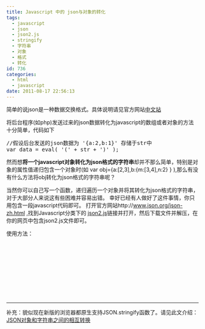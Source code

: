 ```yaml
---
title: Javascript 中的 json与对象的转化
tags:
  - javascript
  - json
  - json2.js
  - stringify
  - 字符串
  - 对象
  - 格式
  - 转化
id: 736
categories:
  - html
  - javascript
date: 2011-08-17 22:56:13
---
```


简单的说json是一种数据交换格式。具体说明请见官方网站[中文站](http://www.json.org/json-zh.html)

将后台程序(如php)发送过来的json数据转化为javascript的数组或者对象的方法十分简单，代码如下
<pre lang='javascript'>
//假设后台发送的json数据为 '{a:2,b:1}' 存储于str中
var data = eval( '(' + str + ')' );
</pre>

然而想**将一个javascript对象转化为json格式的字符串**却并不那么简单，特别是对象的属性值递归包含一个对象时(如 var obj={a:[2,3],b:{m:[3,4],n:2} } ),那么有没有什么方法将obj转化为json格式的字符串呢？

当然你可以自己写一个函数，递归遍历一个对象并将其转化为json格式的字符串，对于大部分人来说这有些困难并容易出错。
幸好已经有人做好了这件事情，你只用包含一段javascript代码即可。
打开官方网站http://www.json.org/json-zh.html ,找到Javascript分类下的 [json2.js](https://github.com/douglascrockford/JSON-js)链接并打开，然后下载文件并解压，在你的网页中包含json2.js文件即可。

使用方法：
<pre lang='html4strict'>
<!doctype html>
<html>
<body>
<script src="json2.js"></script>
<script>
var obj={a:[2,3],b:{m:[3,4],n:2} };
var jsonStr = JSON.stringify( obj );
alert(jsonStr);
//将显示 {"a":[2,3],"b":{"m":[3,4],"n":2}}
</script>
</body>
</html>
</pre>

------------------------------------------------------------
补充：貌似现在新版的浏览器都原生支持JSON.stringify函数了。请见此文介绍：[JSON对象和字符串之间的相互转换](http://www.css88.com/archives/3919)